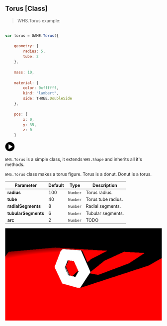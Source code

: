 <h2 class="ws" id="torus">Torus [Class]</h2>

> WHS.Torus example:

```javascript

var torus = GAME.Torus({

    geometry: {
        radius: 5,
        tube: 2
    },

    mass: 10,

    material: {
        color: 0xffffff,
        kind: "lambert",
        side: THREE.DoubleSide
    },

    pos: {
        x: 0,
        y: 35,
        z: 0
    }

```

<div id="torus_ex" class="example output">
    <div class="splash" onclick="Torus_example.start()">
        <img src="images/play.png" width="30" height="30">
    </div>
    <div class="actions">
        <i class="fa fa-pause"></i>
        <i class="fa fa-repeat" onclick="reset_mesh(torus);  torus.position.set(0, 100, 0);"></i>
    </div>
</div>

`WHS.Torus` is a simple class, it extends `WHS.Shape` and inherits all it's methods.

`WHS.Torus` class makes a torus figure. Torus is a donut. Donut is a torus.

Parameter          |       Default        | Type      | Description |
------------------ | -------------------- | --------- | ----------- |
**radius**         | 100                  | `Number`  | Torus radius.
**tube**           | 40                   | `Number`  | Torus tube radius.
**radialSegments** | 8                    | `Number`  | Radial segments.
**tubularSegments**| 6                    | `Number`  | Tubular segments.
**arc**            | 2                    | `Number`  | TODO

<script src="https://gist.github.com/sasha240100/c320e12f7e594c48fb8e.js"></script>

<img src="images/shapes/torus.png" alt="rendered torus on it's example">